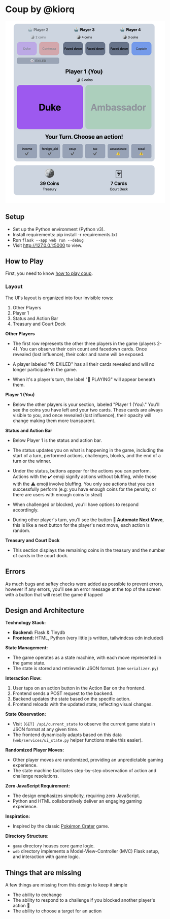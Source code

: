 # Coup by @kiorq

![In game screenshot](/images/in-game-screenshot.png)

## Setup

- Set up the Python environment (Python v3).
- Install requirements: pip install -r requirements.txt
- Run `flask --app web run --debug`
- Visit http://127.0.0.1:5000 to view.

## How to Play

First, you need to know [how to play coup](https://www.ultraboardgames.com/coup/game-rules.php).

### Layout

The UI's layout is organized into four invisible rows:

1. Other Players
2. Player 1
3. Status and Action Bar
4. Treasury and Court Dock

**Other Players**

- The first row represents the other three players in the game (players 2-4). You can observe their coin count and facedown cards. Once revealed (lost influence), their color and name will be exposed.

- A player labeled "😵 EXILED" has all their cards revealed and will no longer participate in the game.

- When it's a player's turn, the label "🤖 PLAYING" will appear beneath them.

**Player 1 (You)**

- Below the other players is your section, labeled "Player 1 (You)." You'll see the coins you have left and your two cards. These cards are always visible to you, and once revealed (lost influence), their opacity will change making them more transparent.

**Status and Action Bar**

- Below Player 1 is the status and action bar.

- The status updates you on what is happening in the game, including the start of a turn, performed actions, challenges, blocks, and the end of a turn or the winner.

- Under the status, buttons appear for the actions you can perform. Actions with the ✔️ emoji signify actions without bluffing, while those with the ⚠️ emoji involve bluffing. You only see actions that you can successfully perform (e.g: you have enough coins for the penalty, or there are users with enough coins to steal)

- When challenged or blocked, you'll have options to respond accordingly.

- During other player's turn, you'll see the button **🤖 Automate Next Move**, this is like a next button for the player's next move, each action is random.

**Treasury and Court Dock**

- This section displays the remaining coins in the treasury and the number of cards in the court dock.

## Errors

As much bugs and saftey checks were added as possible to prevent errors, however if any errors, you'll see an error message at the top of the screen with a button that will reset the game if tapped

## Design and Architecture

**Technology Stack:**

- **Backend:** Flask & Tinydb
- **Frontend:** HTML, Python (very little js written, tailwindcss cdn included)

**State Management:**

- The game operates as a state machine, with each move represented in the game state.
- The state is stored and retrieved in JSON format. (see `serializer.py`)

**Interaction Flow:**

1. User taps on an action button in the Action Bar on the frontend.
2. Frontend sends a POST request to the backend.
3. Backend updates the state based on the specific action.
4. Frontend reloads with the updated state, reflecting visual changes.

**State Observation:**

- Visit `[GET] /api/current_state` to observe the current game state in JSON format at any given time.
- The frontend dynamically adapts based on this data (`web/services/ui_state.py` helper functions make this easier).

**Randomized Player Moves:**

- Other player moves are randomized, providing an unpredictable gaming experience.
- The state machine facilitates step-by-step observation of action and challenge resolutions.

**Zero JavaScript Requirement:**

- The design emphasizes simplicity, requiring zero JavaScript.
- Python and HTML collaboratively deliver an engaging gaming experience.

**Inspiration:**

- Inspired by the classic [Pokémon Crater](https://pokemoncrater.fandom.com/wiki/Pokemon_Crater_Wiki) game.

**Directory Structure:**

- `game` directory houses core game logic.
- `web` directory implements a Model-View-Controller (MVC) Flask setup, and interaction with game logic.

## Things that are missing

A few things are missing from this design to keep it simple

- The ability to exchange
- The ability to respond to a challenge if you blocked another player's action 🤞
- The ability to choose a target for an action
